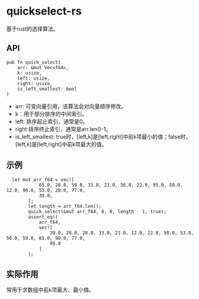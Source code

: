 # quickselect-rs
基于rust的选择算法。
## API
```
pub fn quick_select(
    arr: &mut Vec<f64>, 
    k: usize, 
    left: usize, 
    right: usize, 
    is_left_smallest: bool
)
```
- arr: 可变向量引用，该算法会对向量顺序修改。
- k：用于部分排序的中间索引。
- left: 排序起止索引，通常是0。
- right:排序终止索引，通常是arr.len()-1。
- is_left_smallest: true时，[left,k]是[left,right]中前k项最小的值；false时，[left,k]是[left,right]中前k项最大的值。
## 示例
```
  let mut arr_f64 = vec![
            65.0, 28.0, 59.0, 33.0, 21.0, 56.0, 22.0, 95.0, 50.0, 12.0, 90.0, 53.0, 28.0, 77.0,
            39.0,
        ];
        let length = arr_f64.len();
        quick_select(&mut arr_f64, 8, 0, length - 1, true);
        assert_eq!(
            arr_f64,
            vec![
                39.0, 28.0, 28.0, 33.0, 21.0, 12.0, 22.0, 50.0, 53.0, 56.0, 59.0, 65.0, 90.0, 77.0,
                95.0
            ]
        );
```
## 实际作用
常用于求数组中前k项最大、最小值。

